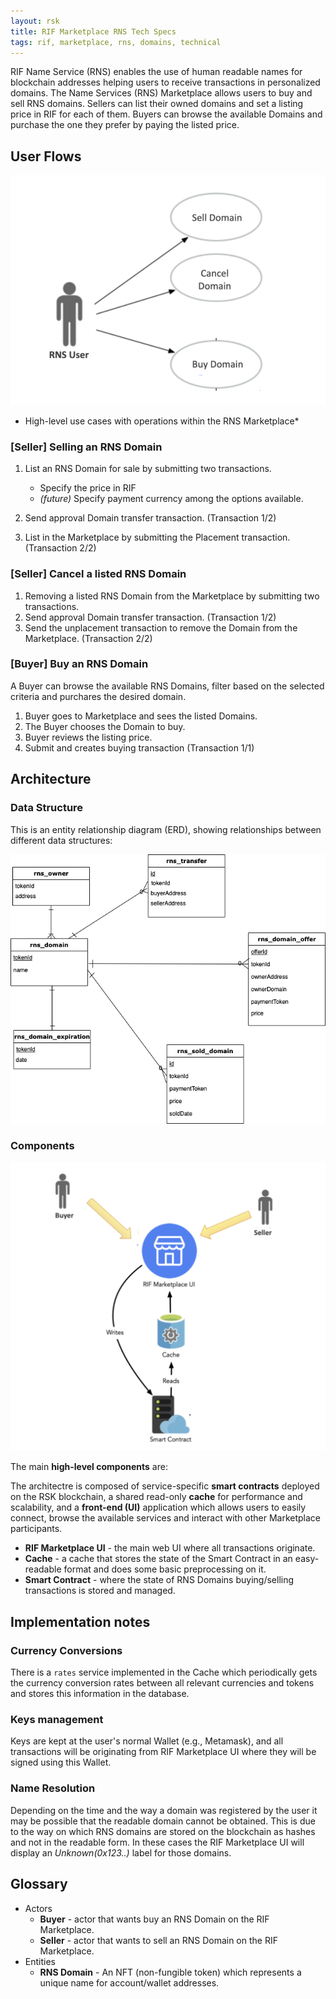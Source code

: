 ```yaml
---
layout: rsk
title: RIF Marketplace RNS Tech Specs
tags: rif, marketplace, rns, domains, technical
---
```


RIF Name Service (RNS) enables the use of human readable names for blockchain addresses helping users to receive transactions in personalized domains. The Name Services (RNS) Marketplace allows users to buy and sell RNS domains. Sellers can list their owned domains and set a listing price in RIF for each of them. Buyers  can browse the available Domains and purchase the one they prefer by paying the listed price. 


## User Flows

![RNS Use Cases](/assets/img/rif-marketplace/rifmkt-rns-uc.png)

* High-level use cases with operations within the RNS Marketplace*

### [Seller] Selling an RNS Domain
1. List an RNS Domain for sale by submitting two transactions.
    - Specify the price in RIF
    - *(future)* Specify payment currency among the options available.

2. Send approval Domain transfer transaction. (Transaction 1/2)
3. List in the Marketplace by submitting the Placement transaction. (Transaction 2/2)

### [Seller] Cancel a listed RNS Domain
1. Removing a listed RNS Domain from the Marketplace by submitting two transactions.
2. Send approval Domain transfer transaction. (Transaction 1/2)
3. Send the unplacement transaction to remove the Domain from the Marketplace. (Transaction 2/2)

### [Buyer] Buy an RNS Domain

A Buyer can browse the available RNS Domains, filter based on the selected criteria and purchares the desired domain.

1. Buyer goes to Marketplace and sees the listed Domains.
2. The Buyer chooses the Domain to buy.
3. Buyer reviews the listing price.
4. Submit and creates buying transaction (Transaction 1/1)


## Architecture

### Data Structure
This is an entity relationship diagram (ERD), showing relationships between different data structures:

![RNS Entity Relationship Diagram](/assets/img/rif-marketplace/rifmkt-rns-erd.png)


### Components

![RNS Architecture](/assets/img/rif-marketplace/rifmkt-rns-arch.png)

The main **high-level components** are:

The architectre is composed of service-specific **smart contracts** deployed on the RSK blockchain, a shared read-only **cache** for performance and scalability, and a **front-end (UI)** application which allows users to easily connect, browse the available services and interact with other Marketplace participants. 

 - **RIF Marketplace UI** - the main web UI where all transactions originate.
 - **Cache** - a cache that stores the state of the Smart Contract in an easy-readable format and does some basic preprocessing on it.
 - **Smart Contract** - where the state of RNS Domains buying/selling transactions is stored and managed.


## Implementation notes

### Currency Conversions

There is a `rates` service implemented in the Cache which periodically gets the currency conversion rates between all relevant currencies and tokens and stores this information in the database.

### Keys management 

Keys are kept at the user's normal Wallet (e.g., Metamask), and all transactions will be originating from RIF Marketplace UI where they will be signed using this Wallet. 

### Name Resolution
Depending on the time and the way a domain was registered by the user it may be possible that the readable domain cannot be obtained. This is due to the way on which RNS domains are stored on the blockchain as hashes and not in the readable form. In these cases the RIF Marketplace UI will display an *Unknown(0x123..)* label for those domains.

## Glossary

 - Actors
    - **Buyer** - actor that wants buy an RNS Domain on the RIF Marketplace.
    - **Seller** - actor that wants to sell an RNS Domain on the RIF Marketplace.
 - Entities
    - **RNS Domain** - An NFT (non-fungible token) which represents a unique name for account/wallet addresses.
